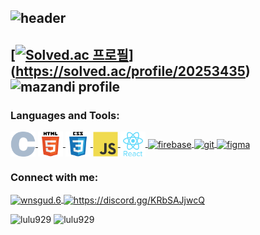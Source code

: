 ![header](https://capsule-render.vercel.app/api?type=waving&height=300&color=000000&text=JunhyungPark&fontColor=FFFFFF&fontAlignY=41&desc=I'm%20a%20front-end%20developer%20who%20solves%20algorithmic%20problems%20as%20a%20hobby&descAlignY=59)
---
[[![Solved.ac 프로필](http://mazassumnida.wtf/api/v2/generate_badge?boj=20253435)](https://solved.ac/profile/20253435)](https://solved.ac/profile/20253435)
![mazandi profile](http://mazandi.herokuapp.com/api?handle=20253435)
---
<p align="center">
    <h3 align="left">Languages and Tools:</h3>
    <a href="https://www.cprogramming.com/" target="_blank" rel="noreferrer">
        <img align="center" src="https://raw.githubusercontent.com/devicons/devicon/master/icons/c/c-original.svg" alt="c" width="40" height="40"/> 
    </a> 
    <a href="https://www.w3.org/html/" target="_blank" rel="noreferrer"> 
        <img align="center" src="https://raw.githubusercontent.com/devicons/devicon/master/icons/html5/html5-original-wordmark.svg" alt="html5" width="40" height="40"/> 
    </a>
    <a href="https://www.w3schools.com/css/" target="_blank" rel="noreferrer"> 
        <img align="center" src="https://raw.githubusercontent.com/devicons/devicon/master/icons/css3/css3-original-wordmark.svg" alt="css3" width="40" height="40"/> 
    </a> 
    <a href="https://developer.mozilla.org/en-US/docs/웹/자바스크립트" target="_blank" rel="noreferrer"> 
        <img align="center" src="https://raw.githubusercontent.com/devicons/devicon/master/icons/javascript/javascript-original.svg" alt="자바스크립트" width="40" height="40"/> 
    </a> 
    <a href="https://reactjs.org/" target="_blank" rel="noreferrer"> 
        <img align="center" src="https://raw.githubusercontent.com/devicons/devicon/master/icons/react/react-original-wordmark.svg" alt="리액트" width="40" height="40"/> 
    </a>
    <a href="https://firebase.google.com/" target="_blank" rel="noreferrer"> 
        <img align="center" src="https://www.vectorlogo.zone/logos/firebase/firebase-icon.svg" alt="firebase" width="40" height="40"/> 
    </a> 
    <a href="https://git-scm.com/" target="_blank" rel="noreferrer"> 
        <img align="center" src="https://www.vectorlogo.zone/logos/git-scm/git-scm-icon.svg" alt="git" width="40" height="40"/> 
    </a> 
    <a href="https://www.figma.com/" target="_blank" rel="noreferrer"> 
        <img align="center" src="https://www.vectorlogo.zone/logos/figma/figma-icon.svg" alt="figma" width="40" height="40"/> 
    </a> 
</p>
<p align="center">
    <h3 align="left">Connect with me:</h3>
    <a href="https://instagram.com/wnsgud.6" target="blank">
        <img align="center" src="https://raw.githubusercontent.com/rahuldkjain/github-profile-readme-generator/master/src/images/icons/Social/instagram.svg" alt="wnsgud.6" height="40" width="50" />
    </a>
    <a href="https://discord.gg/https://discord.gg/KRbSAJjwcQ" target="blank">
        <img align="center" src="https://raw.githubusercontent.com/rahuldkjain/github-profile-readme-generator/master/src/images/icons/Social/discord.svg" alt="https://discord.gg/KRbSAJjwcQ" height="44" width="50" />
    </a>
</p>
<img src="https://github-readme-stats.vercel.app/api/top-langs?username=lulu929&show_icons=true&locale=en&layout=compact" alt="lulu929" width="40%"/>
<img src="https://github-readme-stats.vercel.app/api?username=lulu929&show_icons=true&locale=en" alt="lulu929" width="40%"/>
